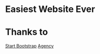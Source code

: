 # Easiest Website Ever


# Thanks to
[Start Bootstrap](http://startbootstrap.com/)
[Agency](http://startbootstrap.com/template-overviews/agency/)

